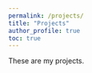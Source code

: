 ```yaml
---
permalink: /projects/
title: "Projects"
author_profile: true
toc: true
---
```

These are my  projects.
